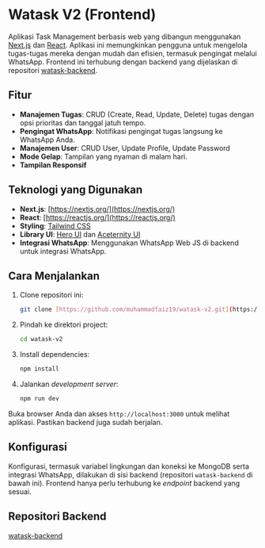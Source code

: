 # Watask V2 (Frontend)

Aplikasi Task Management berbasis web yang dibangun menggunakan [Next.js](https://nextjs.org/) dan [React](https://reactjs.org/). Aplikasi ini memungkinkan pengguna untuk mengelola tugas-tugas mereka dengan mudah dan efisien, termasuk pengingat melalui WhatsApp. Frontend ini terhubung dengan backend yang dijelaskan di repositori [watask-backend](https://github.com/muhammadfaiz19/watask-backend).

## Fitur

*   **Manajemen Tugas**: CRUD (Create, Read, Update, Delete) tugas dengan opsi prioritas dan tanggal jatuh tempo.
*   **Pengingat WhatsApp**: Notifikasi pengingat tugas langsung ke WhatsApp Anda.
*   **Manajemen User**: CRUD User, Update Profile, Update Password
*   **Mode Gelap**: Tampilan yang nyaman di malam hari.
*   **Tampilan Responsif**

## Teknologi yang Digunakan

*   **Next.js**: [https://nextjs.org/](https://nextjs.org/)
*   **React**: [https://reactjs.org/](https://reactjs.org/)
*   **Styling**: [Tailwind CSS](https://tailwindcss.com/)
*   **Library UI**: [Hero UI](https://www.heroui.com/) dan [Aceternity UI](https://ui.aceternity.com/)
*   **Integrasi WhatsApp**: Menggunakan WhatsApp Web JS di backend untuk integrasi WhatsApp.

## Cara Menjalankan

1.  Clone repositori ini:

    ```bash
    git clone [https://github.com/muhammadfaiz19/watask-v2.git](https://github.com/muhammadfaiz19/watask-v2.git)
    ```

2.  Pindah ke direktori project:

    ```bash
    cd watask-v2
    ```

3.  Install dependencies:

    ```bash
    npm install
    ```

4.  Jalankan *development server*:

    ```bash
    npm run dev
    ```

Buka browser Anda dan akses `http://localhost:3000` untuk melihat aplikasi. Pastikan backend juga sudah berjalan.

## Konfigurasi

Konfigurasi, termasuk variabel lingkungan dan koneksi ke MongoDB serta integrasi WhatsApp, dilakukan di sisi backend (repositori `watask-backend` di bawah ini). Frontend hanya perlu terhubung ke *endpoint* backend yang sesuai.

## Repositori Backend

[watask-backend](https://github.com/muhammadfaiz19/watask-backend)